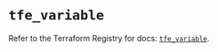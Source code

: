 # `tfe_variable`

Refer to the Terraform Registry for docs: [`tfe_variable`](https://registry.terraform.io/providers/hashicorp/tfe/0.60.1/docs/resources/variable).
